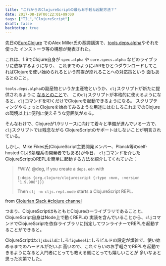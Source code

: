 ```yaml
---
title: "これからのClojureScriptの最もお手軽な起動方法？"
date: 2017-08-19T00:22:01+09:00
tags: ["TIL","ClojureScript"]
draft: false
backtotop: true
---
```


先日の[EuroClojure](https://www.youtube.com/playlist?list=PLZdCLR02grLpzt6WENiHe16-vx74VbCw_)
でのAlex Miller氏の基調講演で、[tools.deps.alpha](https://github.com/clojure/tools.deps.alpha)やそれを使った
インストーラ等の構想が発表された。

<!--more-->

これは、1.9でClojure自身が `spec.alpha` や `core.specs.alpha` などのライブラリに依存するようになり、
これまでのようにJARをひとつダウンロードしてこればClojureを使い始められるという前提が崩れることへの対応策という
面もあるとのこと。

`tools.deps.alpha`の副産物というか主産物というか、`clj`スクリプトが新たに提供されるように
[なるとのこと](https://github.com/clojure/tools.deps.alpha#clj-script)で、
この`clj`スクリプトが本格的に使えるようになると、`clj`コマンドを叩くだけでClojureを起動できるようになる。
スクリプティングやちょっとClojureを始めてみるような用途にはむしろこれまでのClojureの環境以上に便利に使えそうな雰囲気がある。

そんなわけで、Clojureが1.9リリースに向けて着々と準備が進んでいる一方で、`clj`スクリプトでは残念ながら
ClojureScriptのサポートはしないことが明言されている。

しかし、Mike Fikes氏(ClojureScript主要開発メンバー、Planck等のself-hosted CLJS処理系の開発者でもある)が今日、
`clj`コマンドを介したClojureScriptのREPLを簡単に起動する方法を紹介してくれていた：

> FWIW, @deg, if you create a `deps.edn` with
>
> `{:deps {org.clojure/clojurescript {:type :mvn, :version "1.9.908"}}}`
>
> Then `clj -m cljs.repl.node` starts a ClojureScript REPL.

from [Clojurian Slack #clojure channel](https://clojurians-log.clojureverse.org/clojure/2017-08-18.html#inst-2017-08-18T02:25:06.000166Z)

つまり、ClojureScriptはもともとClojureの一ライブラリであることと、ClojureScript自身はNode上で動くREPLの
実装を含んでいることから、`clj`コマンドでClojureScriptを依存ライブラリに指定してワンライナーでREPLを起動することができると。

ClojureScriptは`cljsbuild`にしろ`figwheel`にしろビルドの設定が煩雑で、使い始めるまでのハードルがだいぶ
高いので、これぐらいのお手軽さでREPLを起動できるようになると入門者にとっても教える側にとっても嬉しいことが
多いなぁと思った次第でした。
